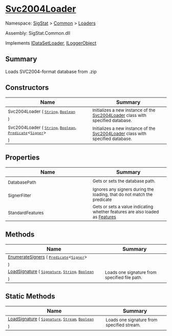 # [Svc2004Loader](./Svc2004Loader.md)

Namespace: [SigStat]() > [Common](./../README.md) > [Loaders](./README.md)

Assembly: SigStat.Common.dll

Implements [IDataSetLoader](./IDataSetLoader.md), [ILoggerObject](./../ILoggerObject.md)

## Summary
Loads SVC2004-format database from .zip

## Constructors

| Name | Summary | 
| --- | --- | 
| <sub>Svc2004Loader ( [`String`](https://docs.microsoft.com/en-us/dotnet/api/System.String), [`Boolean`](https://docs.microsoft.com/en-us/dotnet/api/System.Boolean) )</sub><span>&nbsp;&nbsp;&nbsp;&nbsp;&nbsp;&nbsp;&nbsp;&nbsp;&nbsp;&nbsp;&nbsp;&nbsp;&nbsp;&nbsp;&nbsp;&nbsp;&nbsp;&nbsp;&nbsp;&nbsp;&nbsp;&nbsp;&nbsp;&nbsp;&nbsp;&nbsp;&nbsp;&nbsp;&nbsp;&nbsp;&nbsp;&nbsp;</span>| <sub>Initializes a new instance of the [Svc2004Loader](https://github.com/hargitomi97/sigstat/blob/master/docs/md/SigStat/Common/Loaders/Svc2004Loader.md) class with specified database.</sub>| <br>
| <sub>Svc2004Loader ( [`String`](https://docs.microsoft.com/en-us/dotnet/api/System.String), [`Boolean`](https://docs.microsoft.com/en-us/dotnet/api/System.Boolean), [`Predicate`](https://docs.microsoft.com/en-us/dotnet/api/System.Predicate-1)\<[`Signer`](./../Signer.md)> )</sub><span>&nbsp;&nbsp;&nbsp;&nbsp;&nbsp;&nbsp;&nbsp;&nbsp;&nbsp;&nbsp;&nbsp;&nbsp;&nbsp;&nbsp;&nbsp;&nbsp;&nbsp;&nbsp;&nbsp;&nbsp;&nbsp;&nbsp;&nbsp;&nbsp;&nbsp;&nbsp;&nbsp;&nbsp;&nbsp;&nbsp;&nbsp;&nbsp;</span>| <sub>Initializes a new instance of the [Svc2004Loader](https://github.com/hargitomi97/sigstat/blob/master/docs/md/SigStat/Common/Loaders/Svc2004Loader.md) class with specified database.</sub>| <br>


## Properties

| Name | Summary | 
| --- | --- | 
| <sub>DatabasePath</sub><span>&nbsp;&nbsp;&nbsp;&nbsp;&nbsp;&nbsp;&nbsp;&nbsp;&nbsp;&nbsp;&nbsp;&nbsp;&nbsp;&nbsp;&nbsp;&nbsp;&nbsp;&nbsp;&nbsp;&nbsp;&nbsp;&nbsp;&nbsp;&nbsp;&nbsp;&nbsp;&nbsp;&nbsp;&nbsp;&nbsp;&nbsp;&nbsp;</span>| <sub>Gets or sets the database path.</sub>| <br>
| <sub>SignerFilter</sub><span>&nbsp;&nbsp;&nbsp;&nbsp;&nbsp;&nbsp;&nbsp;&nbsp;&nbsp;&nbsp;&nbsp;&nbsp;&nbsp;&nbsp;&nbsp;&nbsp;&nbsp;&nbsp;&nbsp;&nbsp;&nbsp;&nbsp;&nbsp;&nbsp;&nbsp;&nbsp;&nbsp;&nbsp;&nbsp;&nbsp;&nbsp;&nbsp;</span>| <sub>Ignores any signers during the loading, that do not match the predicate</sub>| <br>
| <sub>StandardFeatures</sub><span>&nbsp;&nbsp;&nbsp;&nbsp;&nbsp;&nbsp;&nbsp;&nbsp;&nbsp;&nbsp;&nbsp;&nbsp;&nbsp;&nbsp;&nbsp;&nbsp;&nbsp;&nbsp;&nbsp;&nbsp;&nbsp;&nbsp;&nbsp;&nbsp;&nbsp;&nbsp;&nbsp;&nbsp;&nbsp;&nbsp;&nbsp;&nbsp;</span>| <sub>Gets or sets a value indicating whether features are also loaded as [Features](https://github.com/hargitomi97/sigstat/blob/master/docs/md/SigStat/Common/Features.md)</sub>| <br>


## Methods

| Name | Summary | 
| --- | --- | 
| <sub>[EnumerateSigners](./Methods/Svc2004Loader-100663986.md) ( [`Predicate`](https://docs.microsoft.com/en-us/dotnet/api/System.Predicate-1)\<[`Signer`](./../Signer.md)> )</sub><span>&nbsp;&nbsp;&nbsp;&nbsp;&nbsp;&nbsp;&nbsp;&nbsp;&nbsp;&nbsp;&nbsp;&nbsp;&nbsp;&nbsp;&nbsp;&nbsp;&nbsp;&nbsp;&nbsp;&nbsp;&nbsp;&nbsp;&nbsp;&nbsp;&nbsp;&nbsp;&nbsp;&nbsp;&nbsp;&nbsp;&nbsp;&nbsp;</span>| <sub></sub>| <br>
| <sub>[LoadSignature](./Methods/Svc2004Loader-100663987.md) ( [`Signature`](./../Signature.md), [`String`](https://docs.microsoft.com/en-us/dotnet/api/System.String), [`Boolean`](https://docs.microsoft.com/en-us/dotnet/api/System.Boolean) )</sub><span>&nbsp;&nbsp;&nbsp;&nbsp;&nbsp;&nbsp;&nbsp;&nbsp;&nbsp;&nbsp;&nbsp;&nbsp;&nbsp;&nbsp;&nbsp;&nbsp;&nbsp;&nbsp;&nbsp;&nbsp;&nbsp;&nbsp;&nbsp;&nbsp;&nbsp;&nbsp;&nbsp;&nbsp;&nbsp;&nbsp;&nbsp;&nbsp;</span>| <sub>Loads one signature from specified file path.</sub>| <br>


## Static Methods

| Name | Summary | 
| --- | --- | 
| <sub>[LoadSignature](./Methods/Svc2004Loader-100663988.md) ( [`Signature`](./../Signature.md), [`Stream`](https://docs.microsoft.com/en-us/dotnet/api/System.IO.Stream), [`Boolean`](https://docs.microsoft.com/en-us/dotnet/api/System.Boolean) )</sub><span>&nbsp;&nbsp;&nbsp;&nbsp;&nbsp;&nbsp;&nbsp;&nbsp;&nbsp;&nbsp;&nbsp;&nbsp;&nbsp;&nbsp;&nbsp;&nbsp;&nbsp;&nbsp;&nbsp;&nbsp;&nbsp;&nbsp;&nbsp;&nbsp;&nbsp;&nbsp;&nbsp;&nbsp;&nbsp;&nbsp;&nbsp;&nbsp;</span>| <sub>Loads one signature from specified stream.</sub>| <br>


